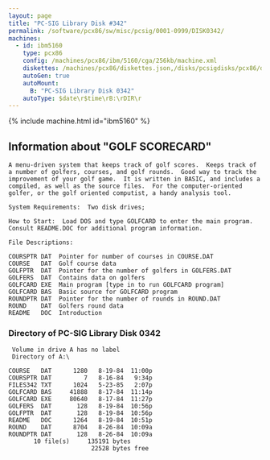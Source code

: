 ```yaml
---
layout: page
title: "PC-SIG Library Disk #342"
permalink: /software/pcx86/sw/misc/pcsig/0001-0999/DISK0342/
machines:
  - id: ibm5160
    type: pcx86
    config: /machines/pcx86/ibm/5160/cga/256kb/machine.xml
    diskettes: /machines/pcx86/diskettes.json,/disks/pcsigdisks/pcx86/diskettes.json
    autoGen: true
    autoMount:
      B: "PC-SIG Library Disk 0342"
    autoType: $date\r$time\rB:\rDIR\r
---
```


{% include machine.html id="ibm5160" %}

## Information about "GOLF SCORECARD"

    A menu-driven system that keeps track of golf scores.  Keeps track of
    a number of golfers, courses, and golf rounds.  Good way to track the
    improvement of your golf game.  It is written in BASIC, and includes a
    compiled, as well as the source files.  For the computer-oriented
    golfer, or the golf oriented computist, a handy analysis tool.
    
    System Requirements:  Two disk drives;
    
    How to Start:  Load DOS and type GOLFCARD to enter the main program.
    Consult README.DOC for additional program information.
    
    File Descriptions:
    
    COURSPTR DAT  Pointer for number of courses in COURSE.DAT
    COURSE   DAT  Golf course data
    GOLFPTR  DAT  Pointer for the number of golfers in GOLFERS.DAT
    GOLFERS  DAT  Contains data on golfers
    GOLFCARD EXE  Main program [type in to run GOLFCARD program]
    GOLFCARD BAS  Basic source for GOLFCARD program
    ROUNDPTR DAT  Pointer for the number of rounds in ROUND.DAT
    ROUND    DAT  Golfers round data
    README   DOC  Introduction

### Directory of PC-SIG Library Disk 0342

     Volume in drive A has no label
     Directory of A:\

    COURSE   DAT      1280   8-19-84  11:00p
    COURSPTR DAT         7   8-16-84   9:34p
    FILES342 TXT      1024   5-23-85   2:07p
    GOLFCARD BAS     41888   8-17-84  11:14p
    GOLFCARD EXE     80640   8-17-84  11:27p
    GOLFERS  DAT       128   8-19-84  10:56p
    GOLFPTR  DAT       128   8-19-84  10:56p
    README   DOC      1264   8-19-84  10:51p
    ROUND    DAT      8704   8-26-84  10:09a
    ROUNDPTR DAT       128   8-26-84  10:09a
           10 file(s)     135191 bytes
                           22528 bytes free
